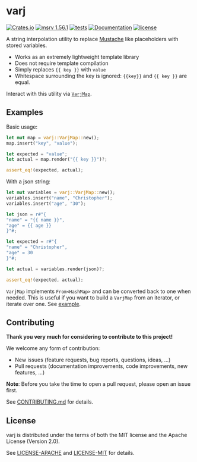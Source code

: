 # varj

[![Crates.io](https://img.shields.io/crates/v/varj.svg)](https://crates.io/crates/varj)
[![msrv
1.56.1](https://img.shields.io/badge/msrv-1.56.1-dea584.svg?logo=rust)](https://github.com/rust-lang/rust/releases/tag/1.56.1)
[![tests](https://img.shields.io/github/workflow/status/sonro/varj/release?label=tests&logo=github)](https://github.com/sonro/varj/actions/workflows/tests.yml)
[![Documentation](https://img.shields.io/docsrs/varj?logo=docs.rs)](https://docs.rs/varj/)
[![license](https://img.shields.io/crates/l/varj.svg)](#license)

A string interpolation utility to replace
[Mustache](https://mustache.github.io/) like placeholders with stored variables.

- Works as an extremely lightweight template library
- Does not require template compilation
- Simply replaces `{{ key }}` with `value`
- Whitespace surrounding the key is ignored: `{{key}}` and `{{ key }}` are equal.

Interact with this utility via
[`VarjMap`](https://docs.rs/varj/latest/varj/struct.VarjMap.html).

## Examples

Basic usage:

```rust
let mut map = varj::VarjMap::new();
map.insert("key", "value");

let expected = "value";
let actual = map.render("{{ key }}")?;

assert_eq!(expected, actual);
```

With a json string:

```rust
let mut variables = varj::VarjMap::new();
variables.insert("name", "Christopher");
variables.insert("age", "30");

let json = r#"{
"name" = "{{ name }}",
"age" = {{ age }}
}"#;

let expected = r#"{
"name" = "Christopher",
"age" = 30
}"#;

let actual = variables.render(json)?;

assert_eq!(expected, actual);
```

`VarjMap` implements `From<HashMap>` and can be converted back to one when
needed.  This is useful if you want to build a `VarjMap` from an iterator,
or iterate over one. See [example](./examples/conversion.rs).

## Contributing

**Thank you very much for considering to contribute to this project!**

We welcome any form of contribution:

- New issues (feature requests, bug reports, questions, ideas, ...)
- Pull requests (documentation improvements, code improvements, new features,
  ...)

**Note**: Before you take the time to open a pull request, please open an issue
first.

See [CONTRIBUTING.md](CONTRIBUTING.md) for details.

## License

varj is distributed under the terms of both the MIT license and the
Apache License (Version 2.0).

See [LICENSE-APACHE](LICENSE-APACHE) and [LICENSE-MIT](LICENSE-MIT) for details.
